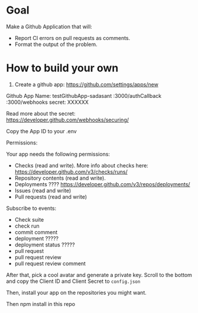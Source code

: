 ﻿# Goal

Make a Github Application that will:
- Report CI errors on pull requests as comments.
- Format the output of the problem.

# How to build your own

1. Create a github app: https://github.com/settings/apps/new

Github App Name: testGithubApp-sadasant
:3000/authCallback
:3000/webhooks
secret: XXXXXX

Read more about the secret: https://developer.github.com/webhooks/securing/

Copy the App ID to your .env

Permissions:

Your app needs the following permissions:
- Checks (read and write). More info about checks here: https://developer.github.com/v3/checks/runs/
- Repository contents (read and write).
- Deployments ???? https://developer.github.com/v3/repos/deployments/
- Issues (read and write)
- Pull requests (read and write)

Subscribe to events:
- Check suite
- check run
- commit comment
- deployment ?????
- deployment status ?????
- pull request
- pull request review
- pull request review comment

After that, pick a cool avatar and generate a private key.
Scroll to the bottom and copy the Client ID and Client Secret to
`config.json`

Then, install your app on the repositories you might want.

Then npm install in this repo
